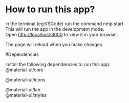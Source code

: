 # How to run this app?
in the terminal (eg:VSCode) run the command nmp start\
This will run the app in the development mode.\
Open [http://localhost:3000](http://localhost:3000) to view it in your browser.

The page will reload when you make changes.

#Dependencies

install the following dependencies to run this app:\
@material-ui/core

@material-ui/icons

@material-ui/lab\
@material-ui/styles

